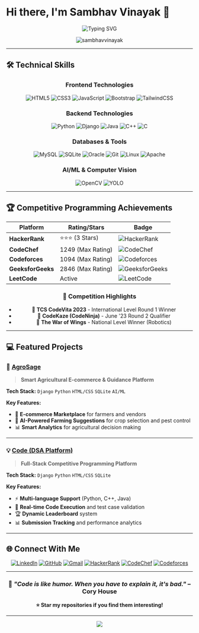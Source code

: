 # Hi there, I'm Sambhav Vinayak 👋

<div align="center">
  <img src="https://readme-typing-svg.herokuapp.com?font=Fira+Code&pause=1000&color=2E97F7&center=true&vCenter=true&width=435&lines=Full+Stack+Developer;Problem+Solver;Competitive+Programmer;AI+Enthusiast" alt="Typing SVG" />
</div>

<p align="center">
  <img src="https://komarev.com/ghpvc/?username=sambhavvinayak&label=Profile%20views&color=0e75b6&style=flat" alt="sambhavvinayak" />
</p>

---

## 🛠️ Technical Skills

<div align="center">

### Frontend Technologies
![HTML5](https://img.shields.io/badge/html5-%23E34F26.svg?style=for-the-badge&logo=html5&logoColor=white)
![CSS3](https://img.shields.io/badge/css3-%231572B6.svg?style=for-the-badge&logo=css3&logoColor=white)
![JavaScript](https://img.shields.io/badge/javascript-%23323330.svg?style=for-the-badge&logo=javascript&logoColor=%23F7DF1E)
![Bootstrap](https://img.shields.io/badge/bootstrap-%23563D7C.svg?style=for-the-badge&logo=bootstrap&logoColor=white)
![TailwindCSS](https://img.shields.io/badge/tailwindcss-%2338B2AC.svg?style=for-the-badge&logo=tailwind-css&logoColor=white)

### Backend Technologies
![Python](https://img.shields.io/badge/python-3670A0?style=for-the-badge&logo=python&logoColor=ffdd54)
![Django](https://img.shields.io/badge/django-%23092E20.svg?style=for-the-badge&logo=django&logoColor=white)
![Java](https://img.shields.io/badge/java-%23ED8B00.svg?style=for-the-badge&logo=java&logoColor=white)
![C++](https://img.shields.io/badge/c++-%2300599C.svg?style=for-the-badge&logo=c%2B%2B&logoColor=white)
![C](https://img.shields.io/badge/c-%2300599C.svg?style=for-the-badge&logo=c&logoColor=white)

### Databases & Tools
![MySQL](https://img.shields.io/badge/mysql-%2300f.svg?style=for-the-badge&logo=mysql&logoColor=white)
![SQLite](https://img.shields.io/badge/sqlite-%2307405e.svg?style=for-the-badge&logo=sqlite&logoColor=white)
![Oracle](https://img.shields.io/badge/Oracle-F80000?style=for-the-badge&logo=oracle&logoColor=white)
![Git](https://img.shields.io/badge/git-%23F05033.svg?style=for-the-badge&logo=git&logoColor=white)
![Linux](https://img.shields.io/badge/Linux-FCC624?style=for-the-badge&logo=linux&logoColor=black)
![Apache](https://img.shields.io/badge/apache-%23D42029.svg?style=for-the-badge&logo=apache&logoColor=white)

### AI/ML & Computer Vision
![OpenCV](https://img.shields.io/badge/opencv-%23white.svg?style=for-the-badge&logo=opencv&logoColor=white)
![YOLO](https://img.shields.io/badge/YOLO-%23000000.svg?style=for-the-badge&logo=yolo&logoColor=white)

</div>

---

## 🏆 Competitive Programming Achievements

<div align="center">

| Platform | Rating/Stars | Badge |
|----------|-------------|-------|
| **HackerRank** | ⭐⭐⭐ (3 Stars) | ![HackerRank](https://img.shields.io/badge/-Hackerrank-2EC866?style=for-the-badge&logo=HackerRank&logoColor=white) |
| **CodeChef** | 1249 (Max Rating) | ![CodeChef](https://img.shields.io/badge/CodeChef-%23964B00.svg?style=for-the-badge&logo=CodeChef&logoColor=white) |
| **Codeforces** | 1094 (Max Rating) | ![Codeforces](https://img.shields.io/badge/Codeforces-445f9d?style=for-the-badge&logo=Codeforces&logoColor=white) |
| **GeeksforGeeks** | 2846 (Max Rating) | ![GeeksforGeeks](https://img.shields.io/badge/GeeksforGeeks-gray?style=for-the-badge&logo=geeksforgeeks&logoColor=35914c) |
| **LeetCode** | Active | ![LeetCode](https://img.shields.io/badge/LeetCode-000000?style=for-the-badge&logo=LeetCode&logoColor=#d16c06) |

### 🎯 Competition Highlights
- 🥇 **TCS CodeVita 2023** - International Level Round 1 Winner
- 🏅 **CodeKaze (CodeNinja)** - June '23 Round 2 Qualifier
- 🤖 **The War of Wings** - National Level Winner (Robotics)

</div>

---

## 💻 Featured Projects

### 🌾 [AgroSage](https://github.com/sambhavvinayak/agrosage) 
> **Smart Agricultural E-commerce & Guidance Platform**

**Tech Stack:** `Django` `Python` `HTML/CSS` `SQLite` `AI/ML`

**Key Features:**
- 🛒 **E-commerce Marketplace** for farmers and vendors
- 🤖 **AI-Powered Farming Suggestions** for crop selection and pest control
- 📊 **Smart Analytics** for agricultural decision making

  
---

### 💡 [Code (DSA Platform)](https://github.com/sambhavvinayak/dsa-platform)
> **Full-Stack Competitive Programming Platform**

**Tech Stack:** `Django` `Python` `HTML/CSS` `SQLite`

**Key Features:**
- ⚡ **Multi-language Support** (Python, C++, Java)
- 🧪 **Real-time Code Execution** and test case validation
- 🏆 **Dynamic Leaderboard** system
- 📊 **Submission Tracking** and performance analytics

---

## 🌐 Connect With Me

<div align="center">

[![LinkedIn](https://img.shields.io/badge/LinkedIn-%230077B5.svg?style=for-the-badge&logo=linkedin&logoColor=white)](https://linkedin.com/in/sambhavvinayak)
[![GitHub](https://img.shields.io/badge/github-%23121011.svg?style=for-the-badge&logo=github&logoColor=white)](https://github.com/sambhavvinayak)
[![Gmail](https://img.shields.io/badge/Gmail-D14836?style=for-the-badge&logo=gmail&logoColor=white)](mailto:sambhavvinayak123@gmail.com)
[![HackerRank](https://img.shields.io/badge/-Hackerrank-2EC866?style=for-the-badge&logo=HackerRank&logoColor=white)](https://hackerrank.com/sambhavvinayak)
[![CodeChef](https://img.shields.io/badge/CodeChef-%23964B00.svg?style=for-the-badge&logo=CodeChef&logoColor=white)](https://codechef.com/users/sambhavvinayak)
[![Codeforces](https://img.shields.io/badge/Codeforces-445f9d?style=for-the-badge&logo=Codeforces&logoColor=white)](https://codeforces.com/profile/sambhavvinayak)

</div>

---

<div align="center">

### 💭 *"Code is like humor. When you have to explain it, it's bad."* – Cory House

**⭐ Star my repositories if you find them interesting!**

</div>

---

<div align="center">
  <img src="https://capsule-render.vercel.app/api?type=waving&color=gradient&height=100&section=footer"/>
</div>
